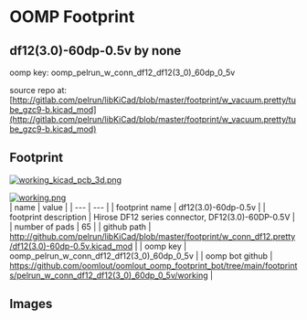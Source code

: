 # OOMP Footprint  
## df12(3.0)-60dp-0.5v  by none  
  
oomp key: oomp_pelrun_w_conn_df12_df12(3_0)_60dp_0_5v  
  
source repo at: [http://gitlab.com/pelrun/libKiCad/blob/master/footprint/w_vacuum.pretty/tube_gzc9-b.kicad_mod](http://gitlab.com/pelrun/libKiCad/blob/master/footprint/w_vacuum.pretty/tube_gzc9-b.kicad_mod)  
## Footprint  
  
[![working_kicad_pcb_3d.png](working_kicad_pcb_3d_600.png)](working_kicad_pcb_3d.png)  
  
[![working.png](working_600.png)](working.png)  
| name | value | 
| --- | --- | 
| footprint name | df12(3.0)-60dp-0.5v | 
| footprint description | Hirose DF12 series connector, DF12(3.0)-60DP-0.5V | 
| number of pads | 65 | 
| github path | http://github.com/pelrun/libKiCad/blob/master/footprint/w_conn_df12.pretty/df12(3.0)-60dp-0.5v.kicad_mod | 
| oomp key | oomp_pelrun_w_conn_df12_df12(3_0)_60dp_0_5v | 
| oomp bot github | https://github.com/oomlout/oomlout_oomp_footprint_bot/tree/main/footprints/pelrun_w_conn_df12_df12(3_0)_60dp_0_5v/working | 
## Images  

